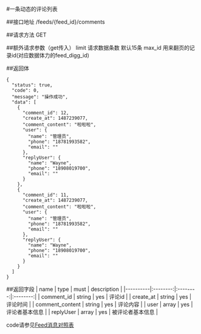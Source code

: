 #一条动态的评论列表

##接口地址
/feeds/{feed_id}/comments

##请求方法
GET

##额外请求参数（get传入）
limit 请求数据条数  默认15条
max_id 用来翻页的记录id(对应数据体力的feed_digg_id)


##返回体
```json5
{
  "status": true,
  "code": 0,
  "message": "操作成功",
  "data": [
    {
      "comment_id": 12,
      "create_at": 1487239077,
      "comment_content": "啦啦啦",
      "user": {
        "name": "管理员",
        "phone": "18781993582",
        "email": ""
      },
      "replyUser": {
        "name": "Wayne",
        "phone": "18908019700",
        "email": ""
      }
    },
    {
      "comment_id": 11,
      "create_at": 1487239077,
      "comment_content": "啦啦啦",
      "user": {
        "name": "管理员",
        "phone": "18781993582",
        "email": ""
      },
      "replyUser": {
        "name": "Wayne",
        "phone": "18908019700",
        "email": ""
      }
    }
  ]
}
```

##返回字段
| name     | type     | must     | description |
|----------|:--------:|:--------:|:--------:|
| comment_id  | string      | yes      | 评论id |
| create_at | string	  | yes		 | 评论时间 |
| comment_content     | string  	  | yes 	 | 评论内容 |
| user     | array      | yes    | 评论者基本信息 |
| replyUser     | array      | yes    | 被评论者基本信息 |

code请参见[Feed消息对照表](Feed消息对照表.md)